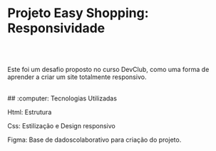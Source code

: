 <h1>Projeto Easy Shopping: Responsividade</h1>
<br>
<br>
<p>Este foi um desafio proposto no curso DevClub, como uma forma de aprender a criar um site totalmente responsivo. </p>
<br>
## :computer: Tecnologias Utilizadas
<p> Html: Estrutura </p>
<p> Css: Estilização e Design responsivo </p>
<p> Figma: Base de dadoscolaborativo para criação do projeto.</p>
